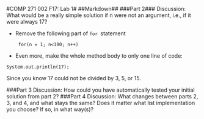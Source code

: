 #COMP 271 002 F17: Lab 1#
##Markdown##
###Part 2###
Discussion: What would be a really simple solution if n were not an argument, i.e., if it were always 17?

-	Remove the following part of ```for ```statement

       ``` for(n = 1; n<100; n++)```


-	Even more, make the whole method body to only one line of code: 

```System.out.println(17);```

Since you know 17 could not be divided by 3, 5, or 15.

###Part 3
Discussion: How could you have automatically tested your initial solution from part 2?
###Part 4
Discussion: What changes between parts 2, 3, and 4, and what stays the same? Does it matter what list implementation you choose? If so, in what way(s)?

